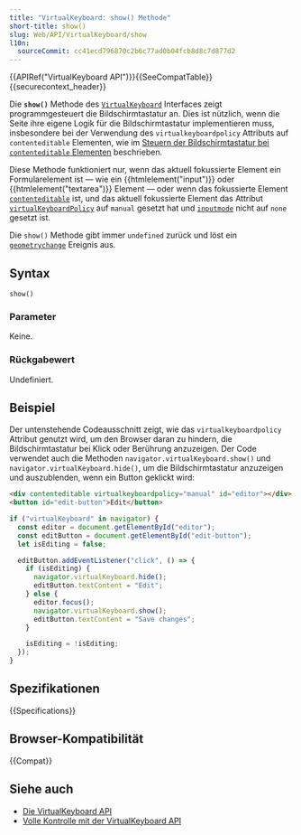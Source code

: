 ```yaml
---
title: "VirtualKeyboard: show() Methode"
short-title: show()
slug: Web/API/VirtualKeyboard/show
l10n:
  sourceCommit: cc41ecd796870c2b6c77ad0b04fcb8d8c7d877d2
---
```


{{APIRef("VirtualKeyboard API")}}{{SeeCompatTable}}{{securecontext_header}}

Die **`show()`** Methode des [`VirtualKeyboard`](/de/docs/Web/API/VirtualKeyboard) Interfaces zeigt programmgesteuert die Bildschirmtastatur an. Dies ist nützlich, wenn die Seite ihre eigene Logik für die Bildschirmtastatur implementieren muss, insbesondere bei der Verwendung des `virtualkeyboardpolicy` Attributs auf `contenteditable` Elementen, wie im [Steuern der Bildschirmtastatur bei `contenteditable` Elementen](/de/docs/Web/API/VirtualKeyboard_API#control_the_virtual_keyboard_on_contenteditable_elements) beschrieben.

Diese Methode funktioniert nur, wenn das aktuell fokussierte Element ein Formularelement ist — wie ein {{htmlelement("input")}} oder {{htmlelement("textarea")}} Element — oder wenn das fokussierte Element [`contenteditable`](/de/docs/Web/HTML/Global_attributes/contenteditable) ist, und das aktuell fokussierte Element das Attribut [`virtualKeyboardPolicy`](/de/docs/Web/HTML/Global_attributes/virtualkeyboardpolicy) auf `manual` gesetzt hat und [`inputmode`](/de/docs/Web/HTML/Global_attributes/inputmode) nicht auf `none` gesetzt ist.

Die `show()` Methode gibt immer `undefined` zurück und löst ein [`geometrychange`](/de/docs/Web/API/VirtualKeyboard/geometrychange_event) Ereignis aus.

## Syntax

```js-nolint
show()
```

### Parameter

Keine.

### Rückgabewert

Undefiniert.

## Beispiel

Der untenstehende Codeausschnitt zeigt, wie das `virtualkeyboardpolicy` Attribut genutzt wird, um den Browser daran zu hindern, die Bildschirmtastatur bei Klick oder Berührung anzuzeigen. Der Code verwendet auch die Methoden `navigator.virtualKeyboard.show()` und `navigator.virtualKeyboard.hide()`, um die Bildschirmtastatur anzuzeigen und auszublenden, wenn ein Button geklickt wird:

```html
<div contenteditable virtualkeyboardpolicy="manual" id="editor"></div>
<button id="edit-button">Edit</button>
```

```js
if ("virtualKeyboard" in navigator) {
  const editor = document.getElementById("editor");
  const editButton = document.getElementById("edit-button");
  let isEditing = false;

  editButton.addEventListener("click", () => {
    if (isEditing) {
      navigator.virtualKeyboard.hide();
      editButton.textContent = "Edit";
    } else {
      editor.focus();
      navigator.virtualKeyboard.show();
      editButton.textContent = "Save changes";
    }

    isEditing = !isEditing;
  });
}
```

## Spezifikationen

{{Specifications}}

## Browser-Kompatibilität

{{Compat}}

## Siehe auch

- [Die VirtualKeyboard API](/de/docs/Web/API/VirtualKeyboard_API)
- [Volle Kontrolle mit der VirtualKeyboard API](https://developer.chrome.com/docs/web-platform/virtual-keyboard/)
